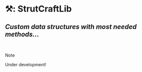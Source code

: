 # ⚒️: StrutCraftLib
## _Custom data structures with most needed methods..._

<br>

> [!NOTE]
> Under development!
